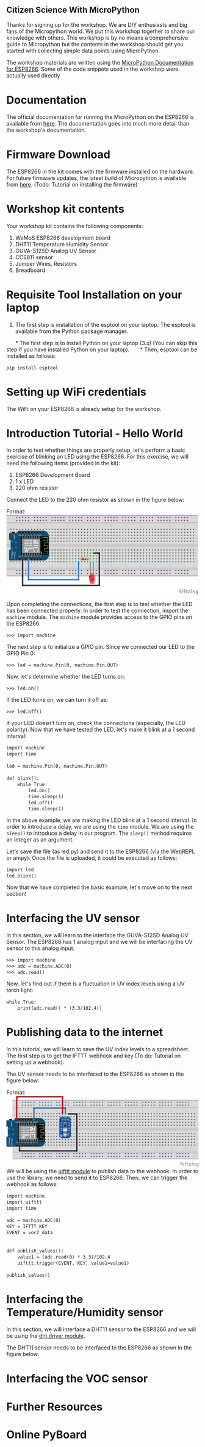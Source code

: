 ## Citizen Science With MicroPython
Thanks for signing up for the workshop. We are DIY enthusiasts and big fans of the Micropython world. We put this workshop together to share our knowledge with others. This workshop is by no means a comprehensive guide to Micropython but the contents in the workshop should get you started with collecting simple data points using MicroPython. 

The workshop materials are written using the [MicroPython Documentation for ESP8266](https://docs.micropython.org/en/latest/esp8266/esp8266/tutorial/intro.html). Some of the code snippets used in the workshop were actually used directly 

# Documentation

The official documentation for running the MicroPython on the ESP8266 is available from [here](https://docs.micropython.org/en/latest/esp8266/esp8266/tutorial/intro.html). The documentation goes into much more detail than the workshop's documentation. 

# Firmware Download

The ESP8266 in the kit comes with the firmware installed on the hardware. For future firmware updates, the latest build of Micropython is available from [here](http://micropython.org/download#esp8266).  (Todo: Tutorial on installing the firmware)

# Workshop kit contents

Your workshop kit contains the following components:

1. WeMoS ESP8266 development board
2. DHT11 Temperature Humidity Sensor 
3. GUVA-S12SD Analog UV Sensor
4. CCS811 sensor 
5. Jumper Wires, Resistors
6. Breadboard

# Requisite Tool Installation on your laptop

1. The first step is installation of the esptool on your laptop. The esptool is available from the Python package manager. 

&nbsp;&nbsp;&nbsp;&nbsp;&nbsp;&nbsp;* The first step is to install Python on your laptop (3.x) (You can skip this step if you have installed Python on your laptop).
&nbsp;&nbsp;&nbsp;&nbsp;&nbsp;&nbsp;* Then, esptool can be installed as follows: 

```
pip install esptool
```
# Setting up WiFi credentials

The WiFi on your ESP8266 is already setup for the workshop. 


# Introduction Tutorial - Hello World

In order to test whether things are properly setup, let's perform a basic exercise of blinking an LED using the ESP8266. For this exercise, we will need the following items (provided in the kit): 
1. ESP8266 Development Board 
2. 1 x LED
3. 220 ohm resistor

Connect the LED to the 220 ohm resistor as shown in the figure below: 

Format: ![Image](https://github.com/sai-y/circuitpython_workshop/blob/master/images/LED_Blinking_bb.png)

Upon completing the connections, the first step is to test whether the LED has been connected properly. In order to test the connection, import the `machine` module. The `machine` module provides access to the GPIO pins on the ESP8266. 

```
>>> import machine
```

The next step is to initialize a GPIO pin. Since we connected our LED to the GPIO Pin 0:

```
>>> led = machine.Pin(0, machine.Pin.OUT)
```

Now, let's determine whether the LED turns on: 

```
>>> led.on()
```

If the LED turns on, we can turn it off as:

```
>>> led.off()
```
If your LED doesn't turn on, check the connections (especially, the LED polarity). Now that we have tested the LED, let's make it blink at a 1 second interval: 
```
import machine 
import time

led = machine.Pin(0, machine.Pin.OUT)

def blink():
    while True:
        led.on()
        time.sleep(1)
        led.off()
        time.sleep(1)
```

In the above example, we are making the LED blink at a 1 second interval. In order to introduce a delay, we are using the `time` module. We are using the `sleep()` to introduce a delay in our program. The `sleep()` method requires an integer as an argument. 

Let's save the file (as led.py) and send it to the ESP8266 (via the WebREPL or ampy). Once the file is uploaded, it could be executed as follows: 

```
import led
led.blink()
```

Now that we have completed the basic example, let's move on to the next section!

# Interfacing the UV sensor

In this section, we will learn to the interface the GUVA-S12SD Analog UV Sensor. The ESP8266 has 1 analog input and we will be interfacing the UV sensor to this analog input. 

```
>>> import machine
>>> adc = machine.ADC(0)
>>> adc.read()
```

Now, let's find out if there is a fluctuation in UV index levels using a UV torch light:

```
while True:
    print(adc.read() * (3.3/102.4))
```
# Publishing data to the internet 

In this tutorial, we will learn to save the UV index levels to a spreadsheet. The first step is to get the IFTTT webhook and key (To do: Tutorial on setting up a webhook). 

The UV sensor needs to be interfaced to the ESP8266 as shown in the figure below:

Format: ![UV Sensor](https://github.com/sai-y/circuitpython_workshop/blob/master/images/UV_Sensor_Sketch_bb.png)
We will be using the [uifttt module](https://github.com/bibene/uifttt) to publish data to the webhook. In order to use the library, we need to send it to ESP8266. Then, we can trigger the webhook as follows:
```
import machine 
import uifttt
import time

adc = machine.ADC(0)
KEY = IFTTT_KEY
EVENT = voc2_data


def publish_values():
    value1 = (adc.read(0) * 3.3)/102.4
    uifttt.trigger(EVENT, KEY, value1=value1)

publish_values()    
```
# Interfacing the Temperature/Humidity sensor

In this section, we will interface a DHT11 sensor to the ESP8266 and we will be using the [dht driver module](https://github.com/micropython/micropython/tree/master/drivers/dht). 

The DHT11 sensor needs to be interfaced to the ESP8266 as shown in the figure below: 

# Interfacing the VOC sensor

# Further Resources

# Online PyBoard 